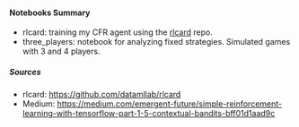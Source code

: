 #### **Notebooks Summary**
* rlcard: training my CFR agent using the [rlcard](https://github.com/datamllab/rlcard) repo.
* three_players: notebook for analyzing fixed strategies.  Simulated games with 3 and 4 players.

##### **Sources**
* rlcard: https://github.com/datamllab/rlcard
* Medium: https://medium.com/emergent-future/simple-reinforcement-learning-with-tensorflow-part-1-5-contextual-bandits-bff01d1aad9c